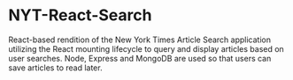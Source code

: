 # NYT-React-Search
 React-based rendition of the New York Times Article Search application utilizing the React mounting lifecycle to query and display articles based on user searches.  Node, Express and MongoDB are used so that users can save articles to read later.

